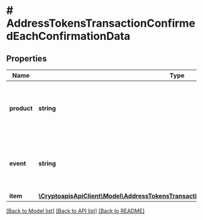 # # AddressTokensTransactionConfirmedEachConfirmationData

## Properties

Name | Type | Description | Notes
------------ | ------------- | ------------- | -------------
**product** | **string** | Represents the Crypto APIs 2.0 product which sends the callback. |
**event** | **string** | Defines the specific event, for which a callback subscription is set. |
**item** | [**\CryptoapisApiClient\Model\AddressTokensTransactionConfirmedEachConfirmationDataItem**](AddressTokensTransactionConfirmedEachConfirmationDataItem.md) |  |

[[Back to Model list]](../../README.md#models) [[Back to API list]](../../README.md#endpoints) [[Back to README]](../../README.md)
